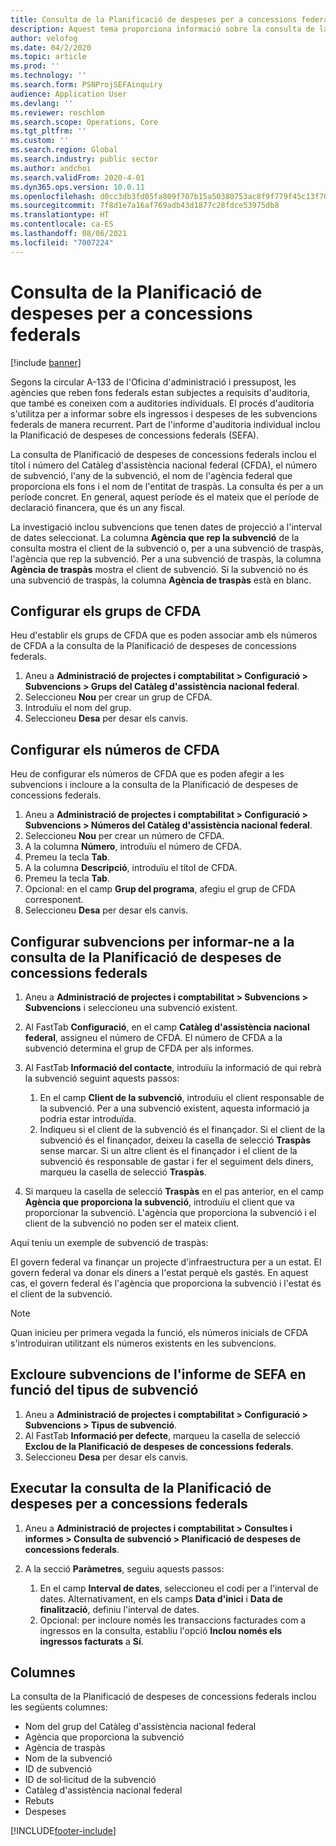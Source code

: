 ```yaml
---
title: Consulta de la Planificació de despeses per a concessions federals
description: Aquest tema proporciona informació sobre la consulta de la Planificació de despeses per a concessions federals.
author: velofog
ms.date: 04/2/2020
ms.topic: article
ms.prod: ''
ms.technology: ''
ms.search.form: PSNProjSEFAinquiry
audience: Application User
ms.devlang: ''
ms.reviewer: roschlom
ms.search.scope: Operations, Core
ms.tgt_pltfrm: ''
ms.custom: ''
ms.search.region: Global
ms.search.industry: public sector
ms.author: andchoi
ms.search.validFrom: 2020-4-01
ms.dyn365.ops.version: 10.0.11
ms.openlocfilehash: d0cc3db3fd05fa809f707b15a50380753ac8f9f779f45c13f707321d2b0e0841
ms.sourcegitcommit: 7f8d1e7a16af769adb43d1877c28fdce53975db8
ms.translationtype: HT
ms.contentlocale: ca-ES
ms.lasthandoff: 08/06/2021
ms.locfileid: "7007224"
---
```

# <a name="schedule-of-expenditures-of-federal-awards-inquiry"></a>Consulta de la Planificació de despeses per a concessions federals

[!include [banner](../includes/banner.md)]

Segons la circular A-133 de l'Oficina d'administració i pressupost, les agències que reben fons federals estan subjectes a requisits d'auditoria, que també es coneixen com a auditories individuals. El procés d'auditoria s'utilitza per a informar sobre els ingressos i despeses de les subvencions federals de manera recurrent. Part de l'informe d'auditoria individual inclou la Planificació de despeses de concessions federals (SEFA).

La consulta de Planificació de despeses de concessions federals inclou el títol i número del Catàleg d'assistència nacional federal (CFDA), el número de subvenció, l'any de la subvenció, el nom de l'agència federal que proporciona els fons i el nom de l'entitat de traspàs. La consulta és per a un període concret. En general, aquest període és el mateix que el període de declaració financera, que és un any fiscal.

La investigació inclou subvencions que tenen dates de projecció a l'interval de dates seleccionat. La columna **Agència que rep la subvenció** de la consulta mostra el client de la subvenció o, per a una subvenció de traspàs, l'agència que rep la subvenció. Per a una subvenció de traspàs, la columna **Agència de traspàs** mostra el client de subvenció. Si la subvenció no és una subvenció de traspàs, la columna **Agència de traspàs** està en blanc.

## <a name="set-up-the-cfda-clusters"></a>Configurar els grups de CFDA

Heu d'establir els grups de CFDA que es poden associar amb els números de CFDA a la consulta de la Planificació de despeses de concessions federals.

1. Aneu a **Administració de projectes i comptabilitat \> Configuració \> Subvencions \> Grups del Catàleg d'assistència nacional federal**.
2. Seleccioneu **Nou** per crear un grup de CFDA.
3. Introduïu el nom del grup.
4. Seleccioneu **Desa** per desar els canvis.

## <a name="set-up-cfda-numbers"></a>Configurar els números de CFDA

Heu de configurar els números de CFDA que es poden afegir a les subvencions i incloure a la consulta de la Planificació de despeses de concessions federals.

1. Aneu a **Administració de projectes i comptabilitat \> Configuració \> Subvencions \> Números del Catàleg d'assistència nacional federal**.
2. Seleccioneu **Nou** per crear un número de CFDA.
3. A la columna **Número**, introduïu el número de CFDA.
4. Premeu la tecla **Tab**.
5. A la columna **Descripció**, introduïu el títol de CFDA.
6. Premeu la tecla **Tab**.
7. Opcional: en el camp **Grup del programa**, afegiu el grup de CFDA corresponent.
8. Seleccioneu **Desa** per desar els canvis.

## <a name="set-up-grants-to-report-for-the-schedule-of-expenditures-of-federal-awards-inquiry"></a>Configurar subvencions per informar-ne a la consulta de la Planificació de despeses de concessions federals

1. Aneu a **Administració de projectes i comptabilitat \> Subvencions \> Subvencions** i seleccioneu una subvenció existent.
2. Al FastTab **Configuració**, en el camp **Catàleg d'assistència nacional federal**, assigneu el número de CFDA. El número de CFDA a la subvenció determina el grup de CFDA per als informes.
3. Al FastTab **Informació del contacte**, introduïu la informació de qui rebrà la subvenció seguint aquests passos:

    1. En el camp **Client de la subvenció**, introduïu el client responsable de la subvenció. Per a una subvenció existent, aquesta informació ja podria estar introduïda.
    2. Indiqueu si el client de la subvenció és el finançador. Si el client de la subvenció és el finançador, deixeu la casella de selecció **Traspàs** sense marcar. Si un altre client és el finançador i el client de la subvenció és responsable de gastar i fer el seguiment dels diners, marqueu la casella de selecció **Traspàs**.

4. Si marqueu la casella de selecció **Traspàs** en el pas anterior, en el camp **Agència que proporciona la subvenció**, introduïu el client que va proporcionar la subvenció. L'agència que proporciona la subvenció i el client de la subvenció no poden ser el mateix client.

Aquí teniu un exemple de subvenció de traspàs:

El govern federal va finançar un projecte d'infraestructura per a un estat. El govern federal va donar els diners a l'estat perquè els gastés. En aquest cas, el govern federal és l'agència que proporciona la subvenció i l'estat és el client de la subvenció.

> [!NOTE] 
> Quan inicieu per primera vegada la funció, els números inicials de CFDA s'introduiran utilitzant els números existents en les subvencions.

## <a name="exclude-grants-from-sefa-reporting-based-on-the-grant-type"></a>Excloure subvencions de l'informe de SEFA en funció del tipus de subvenció

1. Aneu a **Administració de projectes i comptabilitat \> Configuració \> Subvencions \> Tipus de subvenció**.
2. Al FastTab **Informació per defecte**, marqueu la casella de selecció **Exclou de la Planificació de despeses de concessions federals**.
3. Seleccioneu **Desa** per desar els canvis.

## <a name="run-the-schedule-of-expenditures-of-federal-awards-inquiry"></a>Executar la consulta de la Planificació de despeses per a concessions federals

1. Aneu a **Administració de projectes i comptabilitat \> Consultes i informes \> Consulta de subvenció \> Planificació de despeses de concessions federals**.
2. A la secció **Paràmetres**, seguiu aquests passos:

    1. En el camp **Interval de dates**, seleccioneu el codi per a l'interval de dates. Alternativament, en els camps **Data d'inici** i **Data de finalització**, definiu l'interval de dates.
    2. Opcional: per incloure només les transaccions facturades com a ingressos en la consulta, establiu l'opció **Inclou només els ingressos facturats** a **Sí**.

## <a name="columns"></a>Columnes

La consulta de la Planificació de despeses de concessions federals inclou les següents columnes:

- Nom del grup del Catàleg d'assistència nacional federal
- Agència que proporciona la subvenció
- Agència de traspàs
- Nom de la subvenció
- ID de subvenció
- ID de sol·licitud de la subvenció
- Catàleg d'assistència nacional federal
- Rebuts
- Despeses


[!INCLUDE[footer-include](../includes/footer-banner.md)]